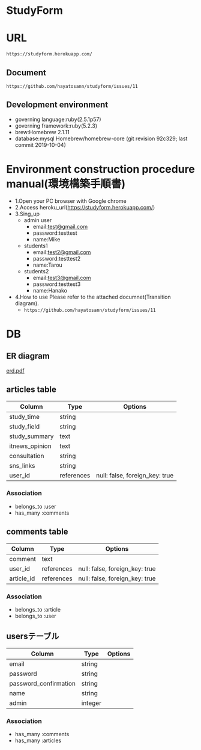 # StudyForm
# URL
`https://studyform.herokuapp.com/` 
## Document
`https://github.com/hayatosann/studyform/issues/11`
## Development environment
- governing language:ruby(2.5.1p57)
- governing framework:ruby(5.2.3)
- brew:Homebrew 2.1.11
- database:mysql
Homebrew/homebrew-core (git revision 92c329; last commit 2019-10-04)
# Environment construction procedure manual(環境構築手順書)

- 1.Open your PC browser with Google chrome
- 2.Access heroku_url(https://studyform.herokuapp.com/)
- 3.Sing_up
  - admin user
    - email:test@gmail.com
    - password:testtest
    - name:Mike
  - students1
    - email:test2@gmail.com
    - password:testtest2
    - name:Tarou
  - students2
    - email:test3@gmail.com
    - password:testtest3
    - name:Hanako
- 4.How to use
Please refer to the attached documnet(Transition diagram).
  - `https://github.com/hayatosann/studyform/issues/11`

# DB
## ER diagram
[erd.pdf](https://github.com/hayatosann/studyform/files/3693831/erd.pdf)
## articles table

|Column|Type|Options|
|------|----|-------|
|study_time|string||
|study_field|string||
|study_summary|text||
|itnews_opinion|text||
|consultation|string||
|sns_links|string||
|user_id|references|null: false, foreign_key: true|

### Association
- belongs_to :user
- has_many :comments

## comments table

|Column|Type|Options|
|------|----|-------|
|comment|text||
|user_id|references|null: false, foreign_key: true|
|article_id|references|null: false, foreign_key: true|

### Association

- belongs_to :article
- belongs_to :user

## usersテーブル

|Column|Type|Options|
|------|----|-------|
|email|string||
|password|string||
|password_confirmation|string||
|name|string||
|admin|integer||
  

### Association

- has_many :comments
- has_many :articles

